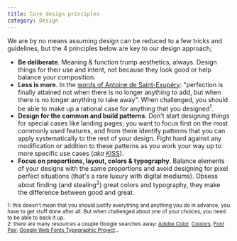 ```yaml
---
title: Core design principles
category: Design
---
```


We are by no means assuming design can be reduced to a few tricks and guidelines, but the 4 principles below are key to our design approach;

- **Be deliberate**. Meaning & function trump aesthetics, always. Design things for their use and intent, not because they look good or help balance your composition.
- **Less is more**. In the [words of Antoine de Saint-Exupéry](www.brainyquote.com/quotes/quotes/a/antoinedes121910.html): "perfection is finally attained not when there is no longer anything to add, but when there is no longer anything to take away". When challenged, you should be able to make up a rational case for anything that you designed<sup>1</sup>.
- **Design for the common and build patterns**. Don't start designing things for special cases like landing pages; you want to focus first on the most commonly used features, and from there identify patterns that you can apply systematically to the rest of your design. Fight hard against any modification or addition to these patterns as you work your way up to more specific use cases (*aka* [KISS](https://en.wikipedia.org/wiki/KISS_principle)).
- **Focus on proportions, layout, colors & typography**. Balance elements of your designs with the same proportions and avoid designing for pixel perfect situations (that's a rare luxury with digital mediums). Obsess about finding (and stealing<sup>2</sup>) great colors and typography, they make the difference between good and great.

<sup>1: this doesn't mean that you should justify everything and anything you do in advance, you have to get stuff done after all. But when challenged about one of your choices, you need to be able to back it up.</sup><br/>
<sup>2: there are many resources a couple Google searches away: [Adobe Color](https://color.adobe.com/), [Coolors](https://coolors.co/), [Font Pair](http://fontpair.co/), [Google Web Fonts Typographic Project](https://femmebot.github.io/google-type/)...</sup>
